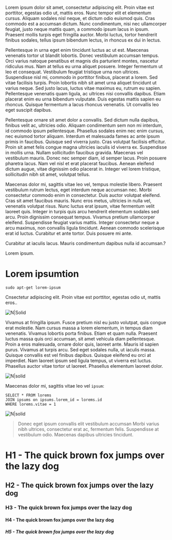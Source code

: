 Lorem ipsum dolor sit amet, consectetur adipiscing elit. Proin vitae est porttitor, egestas odio ut, mattis eros. Nunc tempor elit et elementum cursus. Aliquam sodales nisl neque, et dictum odio euismod quis. Cras commodo est a accumsan dictum. Nunc condimentum, nisi nec ullamcorper feugiat, justo neque mattis quam, a commodo ipsum lacus in ipsum. Praesent mollis turpis eget fringilla auctor. Morbi luctus, tortor hendrerit finibus sodales, tellus ipsum bibendum lectus, in rhoncus ex dui in lectus.

Pellentesque in urna eget enim tincidunt luctus ac ut est. Maecenas venenatis tortor ut blandit lobortis. Donec vestibulum accumsan tempus. Orci varius natoque penatibus et magnis dis parturient montes, nascetur ridiculus mus. Nam at tellus eu urna aliquet posuere. Integer fermentum ut leo et consequat. Vestibulum feugiat tristique urna non ultrices. Suspendisse nisl mi, commodo in porttitor finibus, placerat a lorem. Sed vitae facilisis turpis. Proin lobortis nibh sit amet urna aliquet tincidunt ut varius neque. Sed justo lacus, luctus vitae maximus eu, rutrum eu sapien. Pellentesque venenatis quam ligula, ac ultrices nisi convallis dapibus. Etiam placerat enim eu urna bibendum vulputate. Duis egestas mattis sapien eu rhoncus. Quisque fermentum a lacus rhoncus venenatis. Ut convallis leo eget suscipit dapibus.

Pellentesque ornare sit amet dolor a convallis. Sed dictum nulla dapibus, finibus velit ac, ultricies odio. Aliquam condimentum sem non mi interdum, id commodo ipsum pellentesque. Phasellus sodales enim nec enim cursus, nec euismod tortor aliquam. Interdum et malesuada fames ac ante ipsum primis in faucibus. Quisque sed viverra justo. Cras volutpat facilisis efficitur. Proin sit amet felis congue magna ultricies iaculis id viverra ex. Suspendisse in mollis urna. Nullam sollicitudin faucibus gravida. Maecenas vel vestibulum mauris. Donec nec semper diam, id semper lacus. Proin posuere pharetra lacus. Nam vel nisl et erat placerat faucibus. Aenean eleifend dictum augue, vitae dignissim odio placerat in. Integer vel lorem tristique, sollicitudin nibh sit amet, volutpat tellus.

Maecenas dolor mi, sagittis vitae leo vel, tempus molestie libero. Praesent vestibulum rutrum lectus, eget interdum neque accumsan nec. Morbi consectetur commodo enim in consectetur. Duis auctor volutpat eleifend. Cras sit amet faucibus mauris. Nunc eros metus, ultricies in nulla vel, venenatis volutpat risus. Nunc luctus erat ipsum, vitae fermentum velit laoreet quis. Integer in turpis quis arcu hendrerit elementum sodales sed arcu. Proin dignissim consequat tempus. Vivamus pretium ullamcorper eleifend. Suspendisse feugiat varius mattis. Integer consectetur neque a arcu maximus, non convallis ligula tincidunt. Aenean commodo scelerisque erat id luctus. Curabitur et ante tortor. Duis posuere mi ante.

Curabitur at iaculis lacus. Mauris condimentum dapibus nulla id accumsan.?

Lorem ipsum.

# Lorem ipsumtion
```
sudo apt-get lorem-ipsum
```

Cnsectetur adipiscing elit. Proin vitae est porttitor, egestas odio ut, mattis eros..

![N|Solid](https://images.unsplash.com/photo-1542831371-29b0f74f9713?ixid=MnwxMjA3fDB8MHxwaG90by1wYWdlfHx8fGVufDB8fHx8&ixlib=rb-1.2.1&auto=format&fit=crop&w=1350&q=80)

Vivamus at fringilla ipsum. Fusce pretium nisl eu justo volutpat, quis congue erat molestie. Nam cursus massa a lorem elementum, in tempus diam venenatis. Vivamus lobortis porta finibus. Etiam et quam nulla. Praesent luctus massa quis orci accumsan, sit amet vehicula diam pellentesque. Proin a eros malesuada, ornare dolor quis, laoreet ante. Mauris id sapien purus. Vivamus at turpis arcu. Sed eget sodales nulla, ut iaculis massa. Quisque convallis est vel finibus dapibus. Quisque eleifend eu orci at imperdiet. Nam laoreet ipsum sed ligula tempus, ut viverra est luctus. Phasellus auctor vitae tortor ut laoreet. Phasellus elementum laoreet dolor.

![N|solid](https://images.unsplash.com/photo-1512941937669-90a1b58e7e9c?ixid=MnwxMjA3fDB8MHxwaG90by1wYWdlfHx8fGVufDB8fHx8&ixlib=rb-1.2.1&auto=format&fit=crop&w=1350&q=80)

Maecenas dolor mi, sagittis vitae leo vel `ipsum`:

```
SELECT * FROM lorems
JOIN ipsums on ipsums.lorem_id = lorems.id
WHERE lorems.vitae = 1
```

![N|solid](https://images.unsplash.com/photo-1519241047957-be31d7379a5d?ixid=MnwxMjA3fDB8MHxwaG90by1wYWdlfHx8fGVufDB8fHx8&ixlib=rb-1.2.1&auto=format&fit=crop&w=500&q=80)

> Donec eget ipsum convallis elit vestibulum accumsan 
> Morbi varius nibh ultrices, consectetur erat ac, 
> fermentum felis. Suspendisse at vestibulum odio. 
> Maecenas dapibus ultricies tincidunt.

# H1 - The quick brown fox jumps over the lazy dog
## H2 - The quick brown fox jumps over the lazy dog
### H3 - The quick brown fox jumps over the lazy dog
#### H4 - The quick brown fox jumps over the lazy dog
##### H5 - The quick brown fox jumps over the lazy dog
